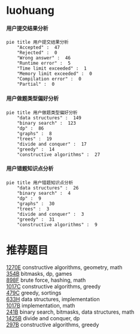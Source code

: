 # luohuang

<!-- tabs:start -->



#### **用户提交结果分析**

```mermaid
pie title 用户提交结果分析
    "Accepted" :  47
    "Rejected" :  0
    "Wrong answer" :  46
    "Runtime error" :  5
    "Time limit exceeded" :  1
    "Memory limit exceeded" :  0
    "Compilation error" :  0
    "Partial" :  0
```

#### **用户做题类型偏好分析**

```mermaid
pie title 用户做题类型偏好分析
    "data structures" :  149
    "binary search" :  123
    "dp" :  86
    "graphs" :  8
    "trees" :  19
    "divide and conquer" :  17
    "greedy" :  14
    "constructive algorithms" :  27
```
#### **用户错题知识点分析**

```mermaid
pie title 用户错题知识点分析
    "data structures" :  26
    "binary search" :  4
    "dp" :  9
    "graphs" :  30
    "trees" :  3
    "divide and conquer" :  3
    "greedy" :  31
    "constructive algorithms" :  9
```



<!-- tabs:end -->
# 推荐题目
[1270E](https://codeforces.com/contest/1270/problem/E)		constructive algorithms,
                        geometry,
                        math		  
[354B](https://codeforces.com/contest/354/problem/B)		bitmasks,
                        dp,
                        games		  
[898F](https://codeforces.com/contest/898/problem/F)		brute force,
                        hashing,
                        math		  
[1017C](https://codeforces.com/contest/1017/problem/C)		constructive algorithms,
                        greedy		  
[479C](https://codeforces.com/contest/479/problem/C)		greedy,
                        sortings		  
[633H](https://codeforces.com/contest/633/problem/H)		data structures,
                        implementation		  
[1017B](https://codeforces.com/contest/1017/problem/B)		implementation,
                        math		  
[241B](https://codeforces.com/contest/241/problem/B)		binary search,
                        bitmasks,
                        data structures,
                        math		  
[1425B](https://codeforces.com/contest/1425/problem/B)		divide and conquer,
                        dp		  
[297B](https://codeforces.com/contest/297/problem/B)		constructive algorithms,
                        greedy		  
